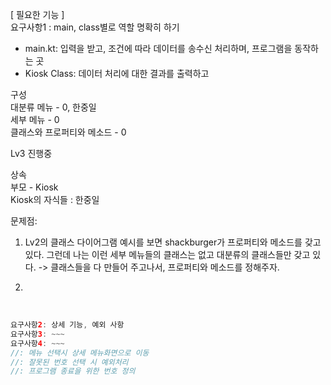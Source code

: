 [ 필요한 기능 ]<br>
요구사항1 : main, class별로 역할 명확히 하기<br>
- main.kt: 입력을 받고, 조건에 따라 데이터를 송수신 처리하며, 프로그램을 동작하는 곳<br>
- Kiosk Class: 데이터 처리에 대한 결과를 출력하고

구성<br>
대분류 메뉴 - 0, 한중일<br>
세부 메뉴 - 0 <br>
클래스와 프로퍼티와 메소드 - 0<br>

Lv3 진행중<br>

상속<br>
부모 - Kiosk<br>
Kiosk의 자식들 : 한중일<br>

문제점:
1. Lv2의 클래스 다이어그램 예시를 보면 shackburger가 프로퍼티와 메소드를 갖고 있다. 그런데 나는 이런 세부 메뉴들의 클래스는 없고 대분류의 클래스들만 갖고 있다.
-> 클래스들을 다 만들어 주고나서, 프로퍼티와 메소드를 정해주자.

2. 
<br>

```kotlin
요구사항2: 상세 기능, 예외 사항
요구사항3: ~~~
요구사항4: ~~~
//: 메뉴 선택시 상세 메뉴화면으로 이동
//: 잘못된 번호 선택 시 예외처리
//: 프로그램 종료을 위한 번호 정의
```

